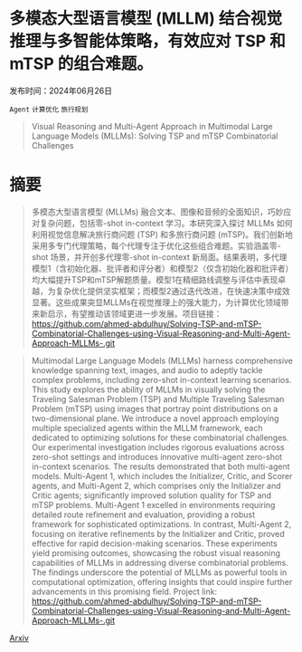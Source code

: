 # 多模态大型语言模型 (MLLM) 结合视觉推理与多智能体策略，有效应对 TSP 和 mTSP 的组合难题。

发布时间：2024年06月26日

`Agent` `计算优化` `旅行规划`

> Visual Reasoning and Multi-Agent Approach in Multimodal Large Language Models (MLLMs): Solving TSP and mTSP Combinatorial Challenges

# 摘要

> 多模态大型语言模型 (MLLMs) 融合文本、图像和音频的全面知识，巧妙应对复杂问题，包括零-shot in-context 学习。本研究深入探讨 MLLMs 如何利用视觉信息解决旅行商问题 (TSP) 和多旅行商问题 (mTSP)。我们创新地采用多专门代理策略，每个代理专注于优化这些组合难题。实验涵盖零-shot 场景，并开创多代理零-shot in-context 新局面。结果表明，多代理模型1（含初始化器、批评者和评分者）和模型2（仅含初始化器和批评者）均大幅提升TSP和mTSP解题质量。模型1在精细路线调整与评估中表现卓越，为复杂优化提供坚实框架；而模型2通过迭代改进，在快速决策中成效显著。这些成果突显MLLMs在视觉推理上的强大能力，为计算优化领域带来新启示，有望推动该领域更进一步发展。项目链接：https://github.com/ahmed-abdulhuy/Solving-TSP-and-mTSP-Combinatorial-Challenges-using-Visual-Reasoning-and-Multi-Agent-Approach-MLLMs-.git

> Multimodal Large Language Models (MLLMs) harness comprehensive knowledge spanning text, images, and audio to adeptly tackle complex problems, including zero-shot in-context learning scenarios. This study explores the ability of MLLMs in visually solving the Traveling Salesman Problem (TSP) and Multiple Traveling Salesman Problem (mTSP) using images that portray point distributions on a two-dimensional plane. We introduce a novel approach employing multiple specialized agents within the MLLM framework, each dedicated to optimizing solutions for these combinatorial challenges. Our experimental investigation includes rigorous evaluations across zero-shot settings and introduces innovative multi-agent zero-shot in-context scenarios. The results demonstrated that both multi-agent models. Multi-Agent 1, which includes the Initializer, Critic, and Scorer agents, and Multi-Agent 2, which comprises only the Initializer and Critic agents; significantly improved solution quality for TSP and mTSP problems. Multi-Agent 1 excelled in environments requiring detailed route refinement and evaluation, providing a robust framework for sophisticated optimizations. In contrast, Multi-Agent 2, focusing on iterative refinements by the Initializer and Critic, proved effective for rapid decision-making scenarios. These experiments yield promising outcomes, showcasing the robust visual reasoning capabilities of MLLMs in addressing diverse combinatorial problems. The findings underscore the potential of MLLMs as powerful tools in computational optimization, offering insights that could inspire further advancements in this promising field. Project link: https://github.com/ahmed-abdulhuy/Solving-TSP-and-mTSP-Combinatorial-Challenges-using-Visual-Reasoning-and-Multi-Agent-Approach-MLLMs-.git

[Arxiv](https://arxiv.org/abs/2407.00092)